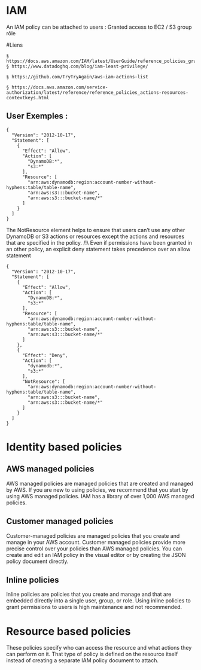 # IAM

An IAM policy can be attached to 
users : Granted access to EC2 / S3
group
rôle

#Liens

	§ https://docs.aws.amazon.com/IAM/latest/UserGuide/reference_policies_grammar.html
	§ https://www.datadoghq.com/blog/iam-least-privilege/

	§ https://github.com/TryTryAgain/aws-iam-actions-list

	§ https://docs.aws.amazon.com/service-authorization/latest/reference/reference_policies_actions-resources-contextkeys.html


## User Exemples : 

```
{
  "Version": "2012-10-17",
  "Statement": [
    {
      "Effect": "Allow",
      "Action": [
        "DynamoDB:*",
        "s3:*"
      ],
      "Resource": [
        "arn:aws:dynamodb:region:account-number-without-hyphens:table/table-name",
        "arn:aws:s3:::bucket-name",
        "arn:aws:s3:::bucket-name/*"
      ]
    }
  ]
}

```
The NotResource element helps to ensure that users can’t use any other DynamoDB or S3 actions or resources except the actions and resources that are specified in the policy.
/!\ Even if permissions have been granted in an other policy, an explicit deny statement takes precedence over an allow statement
```
{
  "Version": "2012-10-17",
  "Statement": [
    {
      "Effect": "Allow",
      "Action": [
        "DynamoDB:*",
        "s3:*"
      ],
      "Resource": [
        "arn:aws:dynamodb:region:account-number-without-hyphens:table/table-name",
        "arn:aws:s3:::bucket-name",
        "arn:aws:s3:::bucket-name/*"
      ]
    },
    {
      "Effect": "Deny",
      "Action": [
        "dynamodb:*",
        "s3:*"
      ],
      "NotResource": [
        "arn:aws:dynamodb:region:account-number-without-hyphens:table/table-name",
        "arn:aws:s3:::bucket-name",
        "arn:aws:s3:::bucket-name/*"
      ]
    }
  ]
}

```
# Identity based policies
## AWS managed policies
AWS managed policies are managed policies that are created and managed by AWS. If you are new to using policies, we recommend that you start by using AWS managed policies. IAM has a library of over 1,000 AWS managed policies.

## Customer managed policies
Customer-managed policies are managed policies that you create and manage in your AWS account. Customer managed policies provide more precise control over your policies than AWS managed policies. You can create and edit an IAM policy in the visual editor or by creating the JSON policy document directly.

## Inline policies
Inline policies are policies that you create and manage and that are embedded directly into a single user, group, or role. Using inline policies to grant permissions to users is high maintenance and not recommended.

# Resource based policies 
These policies specify who can access the resource and what actions they can perform on it.
That type of policy is defined on the resource itself instead of creating a separate IAM policy document to attach.

